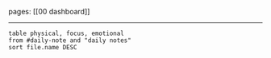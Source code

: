 pages: [[00 dashboard]]

___

```dataview
table physical, focus, emotional
from #daily-note and "daily notes"
sort file.name DESC
```


